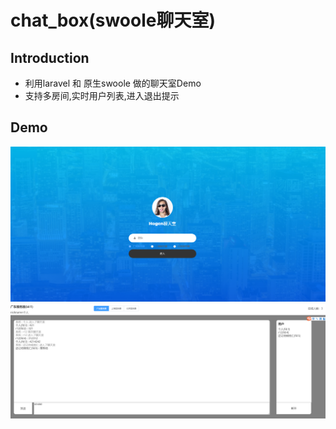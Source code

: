 # chat_box(swoole聊天室)


## Introduction
- 利用laravel 和 原生swoole 做的聊天室Demo
- 支持多房间,实时用户列表,进入退出提示


## Demo
![首页登录](public/login.png "首页登录")
![聊天室](public/chat.png "聊天室")